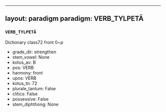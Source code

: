 
---
layout: paradigm
paradigm: VERB_TYLPETÄ
---
### ` VERB_TYLPETÄ `

Dictionary class72 front 0~p
* grade_dir: strengthen
* stem_vowel: None
* kotus_av: B
* pos: VERB
* harmony: front
* upos: VERB
* kotus_tn: 72
* plurale_tantum: False
* clitics: False
* possessive: False
* stem_diphthong: None

